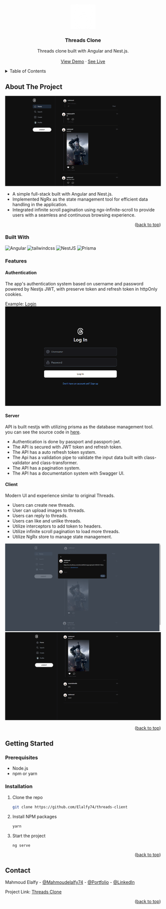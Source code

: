 <a name="readme-top"></a>

<!-- PROJECT LOGO -->
<br />
<div align="center">
  <a href="https://github.com/Elalfy74/threads-client">
    <img src="assets/images/logo.png" alt="Logo" width="80" height="80">
  </a>

  <h3 align="center">Threads Clone</h3>

  <p align="center">
   Threads clone built with Angular and Nest.js.
    <br />
    <br />
    <a href="">
    View Demo</a>
    ·
    <a href="https://threads-lac-omega.vercel.app">
    See Live</a>
  </p>
</div>

<!-- TABLE OF CONTENTS -->
<details>
  <summary>Table of Contents</summary>
  <ol>
    <li>
      <a href="#about-the-project">About The Project</a>
      <ul>
        <li><a href="#built-with">Built With</a></li>
        <li><a href="#features">Features</a>
          <ul>
            <li><a href="#authentication">Authentication</a></li>
            <li><a href="#server">Server</a></li>
            <li><a href="#client">Client</a></li>
          </ul>
        </li>
      </ul>
    </li>
    <li>
      <a href="#getting-started">Getting Started</a>
      <ul>
        <li><a href="#prerequisites">Prerequisites</a></li>
        <li><a href="#installation">Installation</a></li>
      </ul>
    </li>
    <li><a href="#contact">Contact</a></li>
  </ol>
</details>

<!-- ABOUT THE PROJECT -->

## About The Project

[![Threads Clone][product-screenshot]](https://threads-lac-omega.vercel.app)

- A simple full-stack built with Angular and Nest.js.
- Implemented NgRx as the state management tool for efficient data handling in the application.
- Integrated infinite scroll pagination using ngx-infinite-scroll to provide users with a seamless
  and continuous browsing experience.

<p align="right">(<a href="#readme-top">back to top</a>)</p>

### Built With

![Angular](https://img.shields.io/badge/angular-%23DD0031.svg?style=for-the-badge&logo=angular&logoColor=white)
![tailwindcss](https://img.shields.io/badge/tailwindcss-0F172A?style=for-the-badge&logo=tailwindcss)
![NestJS](https://img.shields.io/badge/nestjs-%23E0234E.svg?style=for-the-badge&logo=nestjs&logoColor=white)
![Prisma](https://img.shields.io/badge/Prisma-3982CE?style=for-the-badge&logo=Prisma&logoColor=white)

### Features

#### Authentication

The app's authentication system based on username and password powered by Nestjs JWT,
with preserve token and refresh token in httpOnly cookies.

Example: [Login](https://threads-lac-omega.vercel.app/auth)
![alt text](assets/images/auth.png)

#### Server

API is built nestjs with utilizing prisma as the database management tool. you can see the source code in [here](https://github.com/Elalfy74/threads-api).

- Authentication is done by passport and passport-jwt.
- The API is secured with JWT token and refresh token.
- The API has a auto refresh token system.
- The Api has a validation pipe to validate the input data built with class-validator and class-transformer.
- The API has a pagination system.
- The API has a documentation system with Swagger UI.

#### Client

Modern UI and experience similar to original Threads.

- Users can create new threads.
- User can upload images to threads.
- Users can reply to threads.
- Users can like and unlike threads.
- Utilize interceptors to add token to headers.
- Utilize infinite scroll pagination to load more threads.
- Utilize NgRx store to manage state management.

![New Reply](assets/images/new_reply.png)
![Single Thread](assets/images/single_thread.png)

<p align="right">(<a href="#readme-top">back to top</a>)</p>

<!-- GETTING STARTED -->

## Getting Started

### Prerequisites

- Node.js
- npm or yarn

### Installation

1. Clone the repo
   ```sh
   git clone https://github.com/Elalfy74/threads-client
   ```
2. Install NPM packages
   ```sh
   yarn
   ```
3. Start the project
   ```sh
   ng serve
   ```

<p align="right">(<a href="#readme-top">back to top</a>)</p>

<!-- CONTACT -->

## Contact

Mahmoud Elalfy - [@Mahmoudelalfy74](https://twitter.com/Mahmoudelalfy74) -
[@Portfolio](https://mahmoud-elalfy.vercel.app/) -
[@LinkedIn](https://www.linkedin.com/in/mahmoud-elalfy-79b894209/)

Project Link: [Threads Clone](https://github.com/Elalfy74/threads-client)

<p align="right">(<a href="#readme-top">back to top</a>)</p>

[product-screenshot]: assets/images/screenshot.png
